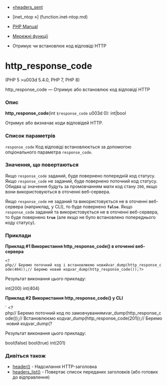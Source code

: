 - [«headers_sent](function.headers-sent.md)
- [inet_ntop »] (function.inet-ntop.md)

- [PHP Manual](index.md)
- [Мережні функції](ref.network.md)
- Отримує чи встановлює код відповіді HTTP

# http_response_code

(PHP 5 \>u003d 5.4.0, PHP 7, PHP 8)

http_response_code — Отримує або встановлює код відповіді HTTP

### Опис

**http_response_code**(int `$response_code` u003d 0): int\|bool

Отримує або визначає коди відповідей HTTP.

### Список параметрів

`response_code`
Код відповіді встановлюється за допомогою опціонального параметра
`response_code`.

### Значення, що повертаються

Якщо `response_code` заданий, буде повернено попередній код статусу.
Якщо `response_code` не заданий, буде повернено поточний код статусу.
Обидва ці значення будуть за промовчанням мати код стану `200`, якщо вони
використовуються в оточенні веб-сервера.

Якщо `response_code` не заданий та використовується не в оточенні веб-сервера
(наприклад, у CLI), то буде повернено **`false`**. Якщо `response_code`
заданий та використовується не в оточенні веб-сервера, то буде повернено
**`true`** (але якщо не було встановлено попереднього коду статусу).

### Приклади

**Приклад #1 Використання **http_response_code()** в оточенні
веб-сервера**

` <?php// Беремо поточний код і встановлюємо новийvar_dump(http_response_code(404));// Беремо новий кодvar_dump(http_response_code());?> `

Результат виконання цього прикладу:

int(200)
int(404)

**Приклад #2 Використання **http_response_code()** у CLI**

` <?php// Беремо поточний код по замовчуваннямvar_dump(http_response_code());// Встановлюємо кодvar_dump(http_response_code(201));// Беремо новий кодvar_dump(?

Результат виконання цього прикладу:

bool(false)
bool(true)
int(201)

### Дивіться також

- [header()](function.header.md) - Надсилання HTTP-заголовка
- [headers_list()](function.headers-list.md) - Повертає список
переданих заголовків (або готових до відправлення)
